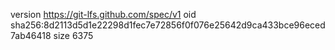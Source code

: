 version https://git-lfs.github.com/spec/v1
oid sha256:8d2113d5d1e22298d1fec7e72856f0f076e25642d9ca433bce96eced7ab46418
size 6375
